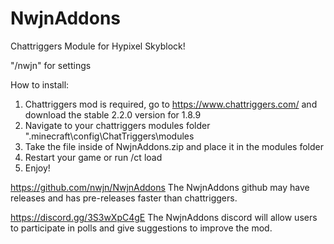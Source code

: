# NwjnAddons
Chattriggers Module for Hypixel Skyblock!

"/nwjn" for settings

How to install:
1. Chattriggers mod is required, go to https://www.chattriggers.com/ and download the stable 2.2.0 version for 1.8.9
2. Navigate to your chattriggers modules folder ".minecraft\config\ChatTriggers\modules
3. Take the file inside of NwjnAddons.zip and place it in the modules folder
4. Restart your game or run /ct load
5. Enjoy!
 
https://github.com/nwjn/NwjnAddons 
The NwjnAddons github may have releases and has pre-releases faster than chattriggers.

https://discord.gg/3S3wXpC4gE
The NwjnAddons discord will allow users to participate in polls and give suggestions to improve the mod.